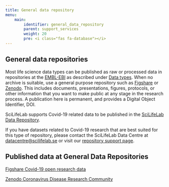 ```yaml
---
title: General data repository
menu:
    main:
        identifier: general_data_repository
        parent: support_services
        weight: 20
        pre: <i class="fas fa-database"></i>
---
```


## General data repositories

Most life science data types can be published as raw or processed data in repositories at the [EMBL-EBI](https://www.ebi.ac.uk) as described under [Data types](https://covid19dataportal.se/data_types/). When no archive is suitable, use a general purpose repository such as [Figshare](https://figshare.com) or [Zenodo](https://zenodo.org). This includes documents, presentations, figures, protocols, or other information that you want to make public at any stage in the research process. A publication here is permanent, and provides a Digital Object Identifier, DOI.

SciLifeLab supports Covid-19 related data to be published in the [SciLifeLab Data Repository](https://scilifelab.figshare.com).

If you have datasets related to Covid-19 research that are best suited for this type of repository, please contact the SciLifeLab Data Centre at [datacentre@scilifelab.se](mailto:datacentre@scilifelab.se) or visit our [repository support page](https://www.scilifelab.se/data/repository).

## Published data at General Data Repositories

[Figshare Covid-19 open research data](https://covid19.figshare.com)

[Zenodo Coronavirus Disease Research Community](https://zenodo.org/communities/covid-19/)
